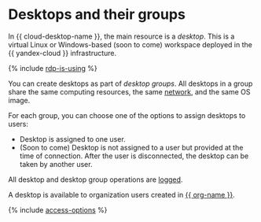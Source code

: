 # Desktops and their groups

In {{ cloud-desktop-name }}, the main resource is a _desktop_. This is a virtual Linux or Windows-based (soon to come) workspace deployed in the {{ yandex-cloud }} infrastructure.

{% include [rdp-is-using](../../_includes/cloud-desktop/rdp-is-using.md) %}

You can create desktops as part of _desktop groups_. All desktops in a group share the same computing resources, the same [network](../../vpc/concepts/network.md), and the same OS image.

For each group, you can choose one of the options to assign desktops to users:

* Desktop is assigned to one user.
* (Soon to come) Desktop is not assigned to a user but provided at the time of connection. After the user is disconnected, the desktop can be taken by another user.

All desktop and desktop group operations are [logged](../operations/logging.md).

A desktop is available to organization users created in [{{ org-name }}](../../organization/).

{% include [access-options](../../_includes/cloud-desktop/access-options.md) %}